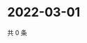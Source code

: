 # 2022-03-01

共 0 条

<!-- BEGIN WEIBO -->
<!-- 最后更新时间 Tue Mar 01 2022 15:18:40 GMT+0800 (China Standard Time) -->

<!-- END WEIBO -->
